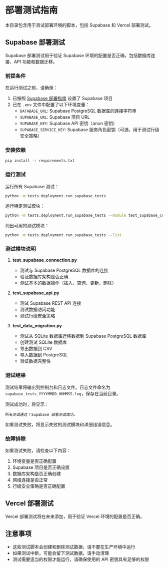 # 部署测试指南

本目录包含用于测试部署环境的脚本，包括 Supabase 和 Vercel 部署测试。

## Supabase 部署测试

Supabase 部署测试用于验证 Supabase 环境的配置是否正确，包括数据库连接、API 功能和数据迁移。

### 前提条件

在运行测试之前，请确保：

1. 已按照 [Supabase 部署指南](../../docs/technical/deployment/supabase_setup_guide.md) 设置了 Supabase 项目
2. 已在 `.env` 文件中配置了以下环境变量：
   - `DATABASE_URL`: Supabase PostgreSQL 数据库的连接字符串
   - `SUPABASE_URL`: Supabase 项目 URL
   - `SUPABASE_KEY`: Supabase API 密钥（anon 密钥）
   - `SUPABASE_SERVICE_KEY`: Supabase 服务角色密钥（可选，用于测试行级安全策略）

### 安装依赖

```bash
pip install -r requirements.txt
```

### 运行测试

运行所有 Supabase 测试：

```bash
python -m tests.deployment.run_supabase_tests
```

运行特定测试模块：

```bash
python -m tests.deployment.run_supabase_tests --module test_supabase_connection
```

列出可用的测试模块：

```bash
python -m tests.deployment.run_supabase_tests --list
```

### 测试模块说明

1. **test_supabase_connection.py**
   - 测试与 Supabase PostgreSQL 数据库的连接
   - 验证数据库架构是否正确
   - 测试基本的数据操作（插入、查询、更新、删除）

2. **test_supabase_api.py**
   - 测试 Supabase REST API 连接
   - 测试数据访问功能
   - 测试行级安全策略

3. **test_data_migration.py**
   - 测试从 SQLite 数据库迁移数据到 Supabase PostgreSQL 数据库
   - 创建测试 SQLite 数据库
   - 导出数据到 CSV
   - 导入数据到 PostgreSQL
   - 验证数据完整性

### 测试结果

测试结果将输出到控制台和日志文件。日志文件命名为 `supabase_tests_YYYYMMDD_HHMMSS.log`，保存在当前目录。

测试成功时，将显示：

```
所有测试通过！Supabase 部署测试成功。
```

如果测试失败，将显示失败的测试模块和详细错误信息。

### 故障排除

如果测试失败，请检查以下内容：

1. 环境变量是否正确配置
2. Supabase 项目是否正确设置
3. 数据库架构是否正确创建
4. 网络连接是否正常
5. 行级安全策略是否正确配置

## Vercel 部署测试

Vercel 部署测试将在未来添加，用于验证 Vercel 环境的配置是否正确。

## 注意事项

- 这些测试脚本会创建和删除测试数据，请不要在生产环境中运行
- 如果测试中断，可能会留下测试数据，请手动清理
- 测试需要适当的权限才能运行，请确保使用的 API 密钥具有足够的权限
